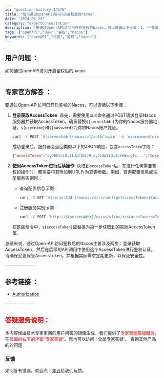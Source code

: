 ```yaml
---
id: "question-history-14576"
title: "如何通过openAPI访问开启鉴权后的nacos"
date: "2024-05-23"
category: "expertConsultation"
description: "要通过Open-API访问已开启鉴权的Nacos，可以遵循以下步骤：1. **登录获取AccessToken**:   首先，需要使用curl命令通过POST请求登录Nacos服务器并获取AccessToken。确保替换`$serverAddr`为你的Nacos服务器地址，`$username`和`"
tags: ["openAPI","访问","鉴权","nacos"]
keywords: ["openAPI","访问","鉴权","nacos"]
---
```


## 用户问题 ： 
 如何通过openAPI访问开启鉴权后的nacos  

---------------
## 专家官方解答 ：

要通过Open-API访问已开启鉴权的Nacos，可以遵循以下步骤：

1. **登录获取AccessToken**:
   首先，需要使用curl命令通过POST请求登录Nacos服务器并获取AccessToken。确保替换`${serverAddr}`为你的Nacos服务器地址，`${username}`和`${password}`为你的Nacos账户凭证。

   ```bash
   curl -X POST '${serverAddr}/nacos/v1/auth/login' -d 'username=${username}&password=${password}'
   ```
   成功登录后，服务器会返回类似以下的JSON响应，包含`accessToken`字段：

   ```json
   {"accessToken":"eyJhbGciOiJIUzI1NiJ9.eyJzdWIiOiJuYWNvcyIs...","tokenTtl":18000,"globalAdmin":true}
   ```

2. **使用AccessToken进行后续操作**:
   获取到`accessToken`后，在进行任何需要鉴权的操作时，都需要将其附加到URL作为查询参数。例如，查询配置信息或注册服务实例时：

   - 查询配置信息示例：
     ```bash
     curl -X GET '${serverAddr}/nacos/v1/cs/configs?accessToken=${accessToken}&dataId=nacos.example.1&group=nacos_group'
     ```

   - 注册服务实例示例：
     ```bash
     curl -X POST 'http://${serverAddr}/nacos/v1/ns/instance?accessToken=${accessToken}&port=8848&healthy=true&ip=11.11.11.11&weight=1.0&serviceName=nacos.test.3&encoding=GBK&namespaceId=n1'
     ```

   在这些命令中，`${accessToken}`应替换为第一步获取到的实际AccessToken值。

总结来说，通过Open-API访问鉴权后的Nacos主要涉及两步：登录获取AccessToken，然后在后续的API调用中使用这个AccessToken进行鉴权认证。请确保妥善保管AccessToken，并根据实际需求定期更新，以保证安全性。


<font color="#949494">---------------</font> 


## 参考链接 ：

* [Authorization](https://nacos.io/docs/latest/guide/user/auth)


 <font color="#949494">---------------</font> 
 


## <font color="#FF0000">答疑服务说明：</font> 

本内容经由技术专家审阅的用户问答的镜像生成，我们提供了<font color="#FF0000">专家智能答疑服务</font>，在<font color="#FF0000">页面的右下的浮窗”专家答疑“</font>。您也可以访问 : [全局专家答疑](https://answer.opensource.alibaba.com/docs/intro) 。 咨询其他产品的的问题

### 反馈
如问答有错漏，欢迎点：[差评](https://ai.nacos.io/user/feedbackByEnhancerGradePOJOID?enhancerGradePOJOId=14577)给我们反馈。
